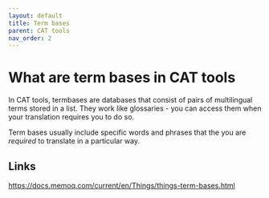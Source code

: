 ```yaml
---
layout: default
title: Term bases
parent: CAT tools
nav_order: 2
---
```


# **What are term bases in CAT tools**

In CAT tools, termbases are databases that consist of pairs of multilingual terms stored in a list. They work like glossaries - you can access them when your translation requires you to do so.

Term bases usually include specific words and phrases that the you are *required* to translate in a particular way.

## **Links**

https://docs.memoq.com/current/en/Things/things-term-bases.html